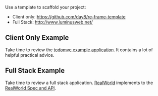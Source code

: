 

Use a
template to scaffold your project:

  - Client only:  <https://github.com/day8/re-frame-template>
  - Full Stack: <http://www.luminusweb.net/>

## Client Only Example

Take time to review the 
[todomvc example application](https://github.com/day8/re-frame/tree/master/examples/todomvc).
It contains a lot of helpful practical advice. 

## Full Stack Example 

Take time to review a full stack application.  [RealWorld](https://github.com/jacekschae/conduit) implements to the [RealWorld Spec and API](https://github.com/gothinkster/realworld).


